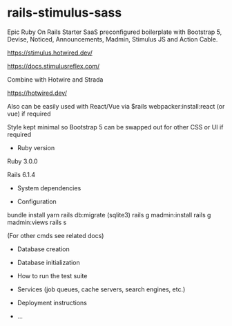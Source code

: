 # rails-stimulus-sass

Epic Ruby On Rails Starter SaaS preconfigured boilerplate with Bootstrap 5, Devise, Noticed, Announcements, Madmin, Stimulus JS and Action Cable.

https://stimulus.hotwired.dev/

https://docs.stimulusreflex.com/

Combine with Hotwire and Strada

https://hotwired.dev/

Also can be easily used with React/Vue via $rails webpacker:install:react (or vue) if required

Style kept minimal so Bootstrap 5 can be swapped out for other CSS or UI if required

* Ruby version

Ruby 3.0.0

Rails 6.1.4

* System dependencies

* Configuration

 bundle install
 yarn
 rails db:migrate  (sqlite3)
 rails g madmin:install
 rails g madmin:views
 rails s

(For other cmds see  related docs)

* Database creation

* Database initialization

* How to run the test suite

* Services (job queues, cache servers, search engines, etc.)

* Deployment instructions

* ...
